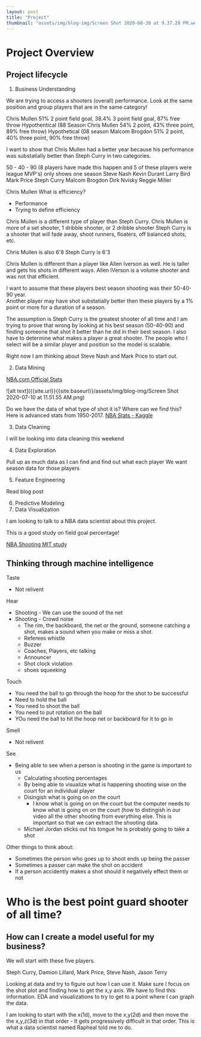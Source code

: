 ```yaml
---
layout: post
title: "Project"
thumbnail: "assets/img/blog-img/Screen Shot 2020-08-30 at 9.37.28 PM.webp"
---
```


# Project Overview 

## Project lifecycle 

1. Business Understanding

We are trying to access a shooters (overall) performance.  Look at the same position and group players that are in the same category! 

Chris Mullen
51% 2 point field goal, 38.4% 3 point field goal, 87% free throw
Hypothentical (88 Season Chris Mullen 54% 2 point, 43% three point, 89% free throw) 
Hypothetical  (08 season Malcom Brogdon 51% 2 point, 40% three point, 90% free throw)

I want to show that Chris Mullen had a better year because his performance was substatially better than Steph Curry in two categories. 

50 - 40 - 90 (8 players have made this happen and 5 of these players were league MVP's) only shows one season
Steve Nash 
Kevin Durant 
Larry Bird 
Mark Price 
Steph Curry 
Malcom Brogdon 
Dirk Nvisky 
Reggie Miller

Chris Mullen
What is efficiency?
- Performance 
- Trying to define efficiency

Chris Mullen is a different type of player than Steph Curry.
Chris Mullen is more of a set shooter, 1 dribble shooter, or 2 dribble shooter 
Steph Curry is a shooter that will fade away, shoot runners, floaters, off balanced shots, etc. 

Chris Mullen is also 6'8
Steph Curry is 6'3

Chris Mullen is different than a player like Allen Iverson as well. 
He is taller and gets his shots in different ways. 
Allen IVerson is a volume shooter and was not that efficient.  

I want to assume that these players best season shooting was their 50-40-90 year.  
Another player may have shot substatially better then these players by a 1% point or more for a duration of a season. 

The assumption is Steph Curry is the greatest shooter of all time and I am trying to prove that wrong by looking at his best season (50-40-90) and finding someone that shot it better than he did in their best season.  I also have to determine what makes a player a great shooter.  The people who I select will be a similar player and position so the model is scalable.

Right now I am thinking about Steve Nash and Mark Price to start out. 


2. Data Mining 

[NBA.com Official Stats](https://stats.nba.com/events/?flag=3&CFID=33&CFPARAMS=2019-20&PlayerID=201939&ContextMeasure=FGA&Season=2019-20&section=player&sct=hex)

![alt text]({{site.url}}{{site.baseurl}}/assets/img/blog-img/Screen Shot 2020-07-10 at 11.51.55 AM.png)

Do we have the data of what type of shot it is?  Where can we find this?
Here is advanced stats from 1950-2017. 
[NBA Stats - Kaggle](https://www.kaggle.com/drgilermo/nba-players-stats?select=Seasons_Stats.csv)

3. Data Cleaning 

I will be looking into data cleaning this weekend

4. Data Exploration

Pull up as much data as I can find and find out what each player 
We want season data for those players 

5. Feature Engineering 

Read blog post

6. Predictive Modeling 
7. Data Visualization 

I am looking to talk to a NBA data scientist about this project.

This is a good study on field goal percentage!

[NBA Shooting MIT study](http://www.sloansportsconference.com/wp-content/uploads/2014/02/2014-SSAC-Quantifying-Shot-Quality-in-the-NBA.pdf)

## Thinking through machine intelligence

Taste
- Not relivent 

Hear
- Shooting - We can use the sound of the net 
- Shooting - Crowd noise 
  - The rim, the backboard, the net or the ground, someone catching a shot, makes a sound when you make or miss a shot.
  - Referees whistle 
  - Buzzer 
  - Coaches, Players, etc talking 
  - Announcer 
  - Shot clock violation 
  - shoes squeeking 

Touch 
- You need the ball to go through the hoop for the shot to be successful
 - Need to hold the ball 
 - You need to shoot the ball 
 - You need to put rotation on the ball 
 - YOu need the ball to hit the hoop net or backboard for it to go in 
 
Smell 
- Not relivent  

See
- Being able to see when a person is shooting in the game is important to us
  - Calculating shooting percentages 
  - By being able to visualize what is happening shooting wise on the court for an individual player 
  - Disingish what is going on on the court
    - I know what is going on on the court but the computer needs to know what is going on on the court (how to distingish in our video all the other shooting from everything else.  This is important so that we can extract the shooting data. 
  - Michael Jordan sticks out his tongue he is probably going to take a shot

Other things to think about:
- Sometimes the person who goes up to shoot ends up being the passer
- Sometimes a passer can make the shot on accident
- If a person accidently makes a shot should it negatively effect them or not

# Who is the best point guard shooter of all time?
## How can I create a model useful for my business?

We will start with these five players.

Steph Curry, Damion Lillard, Mark Price, Steve Nash, Jason Terry

Looking at data and try to figure out how I can use it.  Make sure I focus on the shot plot and finding how to get the x,y axis.  We have to find this information. 
EDA and visualizations to try to get to a point where I can graph the data.  

I am looking to start with the x(1d), move to the x,y(2d) and then move the the x,y,z(3d) in that order - It gets progressively difficult in that order.  This is what a data scientist named Rapheal told me to do.  

